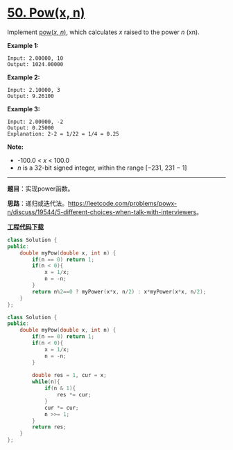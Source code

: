 # [50. Pow(x, n)](https://leetcode.com/problems/powx-n/)

Implement [pow(*x*, *n*)](http://www.cplusplus.com/reference/valarray/pow/), which calculates *x* raised to the power *n* (xn).

**Example 1:**

```
Input: 2.00000, 10
Output: 1024.00000
```

**Example 2:**

```
Input: 2.10000, 3
Output: 9.26100
```

**Example 3:**

```
Input: 2.00000, -2
Output: 0.25000
Explanation: 2-2 = 1/22 = 1/4 = 0.25
```

**Note:**

- -100.0 < *x* < 100.0
- *n* is a 32-bit signed integer, within the range [−231, 231 − 1]

-----

**题目**：实现power函数。

**思路**：递归或迭代法。<https://leetcode.com/problems/powx-n/discuss/19544/5-different-choices-when-talk-with-interviewers>。

[**工程代码下载**](https://github.com/shenkh/leetcode)

```cpp
class Solution {
public:
    double myPow(double x, int n) {
        if(n == 0) return 1;
        if(n < 0){
            x = 1/x;
            n = -n;
        }
        return n%2==0 ? myPower(x*x, n/2) : x*myPower(x*x, n/2);
    }
};
```



```cpp
class Solution {
public:
    double myPow(double x, int n) {
        if(n == 0) return 1;
        if(n < 0){
            x = 1/x;
            n = -n;
        }
        
        double res = 1, cur = x;
        while(n){
			if(n & 1){
                res *= cur;
            }
            cur *= cur;
            n >>= 1;
        }
        return res;
    }
};
```

